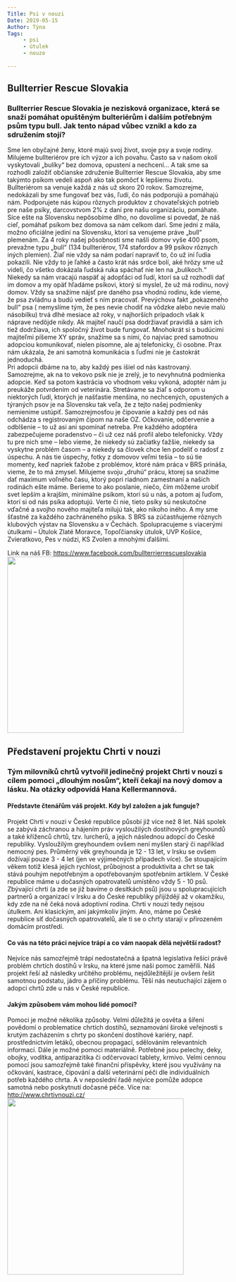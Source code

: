 ```yaml
---
Title: Psi v nouzi
Date: 2019-05-15 
Author: Týna
Tags: 
     - psi
     - útulek
     - nouze
 
---
```



## Bullterrier Rescue Slovakia
### Bullterrier Rescue Slovakia je nezisková organizace, která se snaží pomáhat opuštěným bulteriérům i dalším potřebným psům typu bull. Jak tento nápad vůbec vznikl a kdo za sdružením stojí?

Sme len obyčajné ženy, ktoré majú svoj život, svoje psy a svoje rodiny. Milujeme bullteriérov pre ich výzor a ich povahu. Často sa v našom okolí vyskytovali „bulíky“ bez domova, opustení a nechcení... A tak sme sa rozhodli založiť občianske združenie Bullterrier Rescue Slovakia, aby sme takýmto psíkom vedeli aspoň ako tak pomôcť k lepšiemu životu. Bullteriérom sa venuje každá z nás už skoro 20 rokov. 
Samozrejme, nedokázali by sme fungovať bez vás, ľudí, čo nás podporujú a pomáhajú nám. Podporujete nás kúpou rôznych produktov z chovateľských potrieb pre naše psíky, darcovstvom 2% z daní pre našu organizáciu, pomáhate. 
Síce ešte na Slovensku nepôsobíme dlho, no dovolíme si povedať, že náš cieľ, pomáhať psíkom bez domova sa nám celkom darí. Sme jedni z mála, možno oficiálne jediní na Slovensku, ktorí sa venujeme práve „bull“ plemenám. Za 4 roky našej pôsobnosti sme našli domov vyše 400 psom, prevažne typu „bull“ (134 bullteriérov, 174 stafordov a 99 psíkov rôznych iných plemien). Žiaľ nie vždy sa nám podarí napraviť to, čo už iní ľudia pokazili. Nie vždy to je ľahké a často krát nás srdce bolí, aké hrôzy sme už videli, čo všetko dokázala ľudská ruka spáchať nie len na „bulíkoch.“ Niekedy sa nám vracajú naspäť aj adopťáci od ľudí, ktorí sa už rozhodli dať im domov a my opäť hľadáme psíkovi, ktorý si myslel, že už má rodinu, nový domov. Vždy sa snažíme nájsť pre daného psa vhodnú rodinu, kde vieme, že psa zvládnu a budú vedieť s ním pracovať. Prevýchova fakt „pokazeného bull“ psa ( nemyslíme tým, že pes nevie chodiť na vôdzke alebo nevie malú násobilku) trvá dlhé mesiace až roky, v najhorších prípadoch však k náprave nedôjde nikdy. Ak majiteľ naučí psa dodržiavať pravidlá a sám ich tiež dodržiava, ich spoločný život bude fungovať. Mnohokrát si s budúcimi majiteľmi píšeme XY správ, snažíme sa s nimi, čo najviac pred samotnou adopciou komunikovať, nielen písomne, ale aj telefonicky, či osobne. Prax nám ukázala, že ani samotná komunikácia s ľuďmi nie je častokrát jednoduchá.  
Pri adopcii dbáme na to, aby každý pes išiel od nás kastrovaný. Samozrejme, ak na to vekovo psík nie je zrelý, je to nevyhnutná podmienka adopcie. Keď sa potom kastrácia vo vhodnom veku vykoná, adoptér nám ju preukáže potvrdením od veterinára. Stretávame sa žiaľ s odporom u niektorých ľudí, ktorých je našťastie menšina, no nechcených, opustených a týraných psov je na Slovensku tak veľa, že z tejto našej podmienky nemienime ustúpiť. Samozrejmosťou je čipovanie a každý pes od nás odchádza s registrovaným čipom na naše OZ. Očkovanie, odčervenie a odblšenie – to už asi ani spomínať netreba. Pre každého adoptéra zabezpečujeme poradenstvo – či už cez náš profil alebo telefonicky. Vždy tu pre nich sme – lebo vieme, že niekedy sú začiatky ťažšie, niekedy sa vyskytne problém časom – a niekedy sa človek chce len podeliť o radosť z úspechu. A nás tie úspechy, fotky z domovov veľmi tešia – to sú tie momenty, keď napriek ťažobe z problémov, ktoré nám práca v BRS prináša, vieme, že to má zmysel.
Milujeme svoju „druhú“ prácu, ktorej sa snažíme dať maximum voľného času, ktorý popri riadnom zamestnaní a našich rodinách ešte máme. Berieme to ako poslanie, niečo, čím môžeme urobiť svet lepším a krajším, minimálne psíkom, ktorí sú u nás, a potom aj ľuďom, ktorí si od nás psíka adoptujú. Verte či nie, tieto psíky sú neskutočne vďačné a svojho nového majiteľa milujú tak, ako nikoho iného. A my sme šťastné za každého zachráneného psíka. S BRS sa zúčastňujeme rôznych klubových výstav na Slovensku a v Čechách. Spolupracujeme s viacerými útulkami – Útulok Zlaté Moravce, Topoľčiansky útulok, UVP Košice, Zvieratkovo, Pes v núdzi, KS Zvolen a mnohými ďalšími.

Link na náš FB: https://www.facebook.com/bullterrierrescueslovakia
<img src="https://www.muj-pes.cz/foto-clanky/bullrescuesk.jpg" width="400" height400>

## Představení projektu Chrti v nouzi
### Tým milovníků chrtů vytvořil jedinečný projekt Chrti v nouzi s cílem pomoci „dlouhým nosům“, kteří čekají na nový domov a lásku. Na otázky odpovídá Hana Kellermannová.
#### Představte čtenářům váš projekt. Kdy byl založen a jak funguje?
  Projekt Chrti v nouzi v České republice působí již více než 8 let. Náš spolek se zabývá záchranou a hájením práv vysloužilých dostihových greyhoundů a také kříženců chrtů, tzv. lurcherů, a jejich následnou adopcí do České republiky. Vysloužilým greyhoundem ovšem není myšlen starý či například nemocný pes. Průměrný věk greyhounda je 12 - 13 let, v Irsku se ovšem dožívají pouze 3 - 4 let (jen ve výjimečných případech více). Se stoupajícím věkem totiž klesá jejich rychlost, průbojnost a produktivita a chrt se tak stává pouhým nepotřebným a opotřebovaným spotřebním artiklem. V České republice máme u dočasných opatrovatelů umístěno vždy 5 - 10 psů. Zbývající chrti (a zde se již bavíme o desítkách psů) jsou u spolupracujících partnerů a organizací v Irsku a do České republiky přijíždějí až v okamžiku, kdy zde na ně čeká nová adoptivní rodina. Chrti v nouzi tedy nejsou útulkem. Ani klasickým, ani jakýmkoliv jiným. Ano, máme po České republice síť dočasných opatrovatelů, ale ti se o chrty starají v přirozeném domácím prostředí.
####  Co vás na této práci nejvíce trápí a co vám naopak dělá největší radost?
  Nejvíce nás samozřejmě trápí nedostatečná a špatná legislativa řešící právě problém chrtích dostihů v Irsku, na které jsme naši pomoc zaměřili. Náš projekt řeší až následky určitého problému, nejdůležitější je ovšem řešit samotnou podstatu, jádro a příčiny problému. Těší nás neutuchající zájem o adopci chrtů zde u nás v České republice.
####  Jakým způsobem vám mohou lidé pomoci? 
  Pomoci je možné několika způsoby. Velmi důležitá je osvěta a šíření povědomí o problematice chrtích dostihů, seznamování široké veřejnosti s krutým zacházením s chrty po skončení dostihové kariéry, např. prostřednictvím letáků, obecnou propagací, sdělováním relevantních informací. Dále je možné pomoci materiálně. Potřebné jsou pelechy, deky, obojky, vodítka, antiparazitika či odčervovací tablety, krmivo. Velmi cennou pomocí jsou samozřejmě také finanční příspěvky, které jsou využívány na očkování, kastrace, čipování a další veterinární péči dle individuálních potřeb každého chrta. A v neposlední řadě nejvíce pomůže adopce samotná nebo poskytnutí dočasné péče. Více na: http://www.chrtivnouzi.cz/ 
<img src="https://www.muj-pes.cz/foto-clanky/goldie_chrt.jpg" width="400" height="400">



